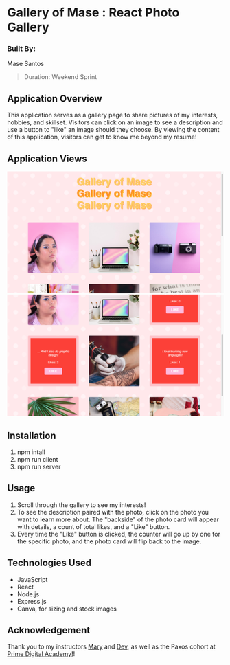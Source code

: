 #   Gallery of Mase : React Photo Gallery

### Built By:
Mase Santos
>Duration: Weekend Sprint

## Application Overview
This application serves as a gallery page to share pictures of my interests, hobbies, and skillset. Visitors can click on an image to see a description and use a button to "like" an image should they choose. By viewing the content of this application, visitors can get to know me beyond my resume!

## Application Views

![Gallery of Mase Still No.1](./View_1.png)
![Gallery of Mase Still No.1](./View_2.png)

## Installation

1. npm intall  
2. npm run client
3. npm run server

## Usage

1. Scroll through the gallery to see my interests!
2. To see the description paired with the photo, click on the photo you want to learn more about. The "backside" of the photo card will appear with details, a count of total likes, and a "Like" button.
3. Every time the "Like" button is clicked, the counter will go up by one for the specific photo, and the photo card will flip back to the image.

## Technologies Used

- JavaScript
- React
- Node.js
- Express.js
- Canva, for sizing and stock images

## Acknowledgement
Thank you to my instructors [Mary](https://github.com/mbMosman) and [Dev](https://github.com/devjanaprime), as well as the Paxos cohort at [Prime Digital Academy!](www.primeacademy.io)! 
